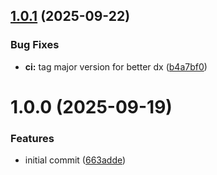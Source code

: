 ## [1.0.1](https://github.com/niklv/notion-release/compare/v1.0.0...v1.0.1) (2025-09-22)


### Bug Fixes

* **ci:** tag major version for better dx ([b4a7bf0](https://github.com/niklv/notion-release/commit/b4a7bf0aab9bbf484c14401ad8a469f3f25f54d6))

# 1.0.0 (2025-09-19)


### Features

* initial commit ([663adde](https://github.com/niklv/notion-release/commit/663addeb77ffbe9a4a0b7907f9364556656341ae))
